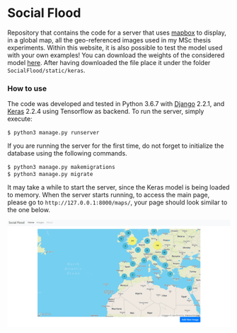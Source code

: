 # Social Flood

Repository that contains the code for a server that uses [mapbox](https://www.mapbox.com/) to display, in a global map, 
all the geo-referenced images used in my MSc thesis experiments. Within this website, it is also possible to test the 
model used with your own examples! You can download the weights of the considered model [here](https://drive.google.com/open?id=1rEMXj6tbNQLKAwR7GXh7cjJIRc-vo_rQ).
After having downloaded the file place it under the folder `SocialFlood/static/keras`.

### How to use

The code was developed and tested in Python 3.6.7 with [Django](https://www.djangoproject.com/) 2.2.1, and [Keras](https://keras.io/) 2.2.4 using Tensorflow as backend.
To run the server, simply execute:

```console
$ python3 manage.py runserver
```

If you are running the server for the first time, do not forget to initialize the database using the following commands.

```console
$ python3 manage.py makemigrations
$ python3 manage.py migrate
```

It may take a while to start the server, since the Keras model is being loaded to memory.
When the server starts running, to access the main page, please go to `http://127.0.0.1:8000/maps/`, your page should look similar to the one below.

![screenshot](readme/mainpage.png)
